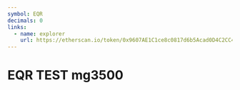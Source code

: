 ```yaml
---
symbol: EQR
decimals: 0
links:
  - name: explorer
    url: https://etherscan.io/token/0x9607AE1C1ce8c0817d6b5Acad0D4C2CC40F75161
---
```


# EQR TEST mg3500
